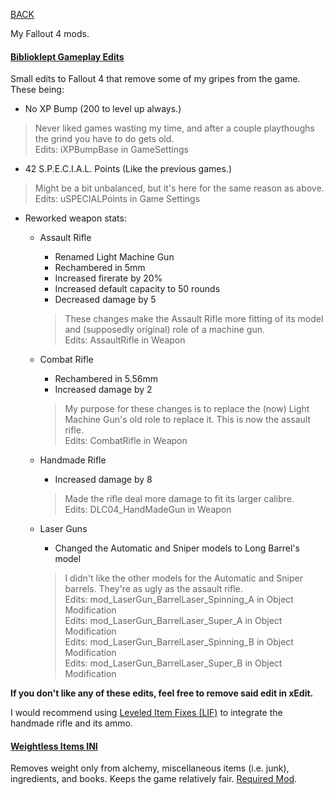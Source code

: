 
[BACK](..)

My Fallout 4 mods. 

#### [Biblioklept Gameplay Edits](./dl/BibliokleptGameplayEdits.esp)
Small edits to Fallout 4 that remove some of my gripes from the game. These being:
- No XP Bump (200 to level up always.)
> Never liked games wasting my time, and after a couple playthoughs the grind you have to do gets old.  
Edits: iXPBumpBase in GameSettings

- 42 S.P.E.C.I.A.L. Points (Like the previous games.)
> Might be a bit unbalanced, but it's here for the same reason as above.  
Edits: uSPECIALPoints in Game Settings

- Reworked weapon stats:
	- Assault Rifle 
		- Renamed Light Machine Gun
		- Rechambered in 5mm
		- Increased firerate by 20%
		- Increased default capacity to 50 rounds
		- Decreased damage by 5
		
		> These changes make the Assault Rifle more fitting of its model and (supposedly original) role of a machine gun.  
		Edits: AssaultRifle in Weapon
		
	- Combat Rifle 
		- Rechambered in 5.56mm 
		- Increased damage by 2
		
		> My purpose for these changes is to replace the (now) Light Machine Gun's old role to replace it. This is now the assault rifle.  
		Edits: CombatRifle in Weapon
		
	- Handmade Rifle
		- Increased damage by 8
		
		> Made the rifle deal more damage to fit its larger calibre.  
		Edits: DLC04_HandMadeGun in Weapon
		
	- Laser Guns
		- Changed the Automatic and Sniper models to Long Barrel's model
		
		> I didn't like the other models for the Automatic and Sniper barrels. They're as ugly as the assault rifle.  
		Edits: mod_LaserGun_BarrelLaser_Spinning_A in Object Modification  
		Edits: mod_LaserGun_BarrelLaser_Super_A in Object Modification  
		Edits: mod_LaserGun_BarrelLaser_Spinning_B in Object Modification  
		Edits: mod_LaserGun_BarrelLaser_Super_B in Object Modification

**If you don't like any of these edits, feel free to remove said edit in xEdit.**

I would recommend using [Leveled Item Fixes (LIF)](https://www.nexusmods.com/fallout4/mods/63914) to integrate the handmade rifle and its ammo.

#### [Weightless Items INI](./dl/WeightlessItems.ini)
Removes weight only from alchemy, miscellaneous items (i.e. junk), ingredients, and books. Keeps the game relatively fair. [Required Mod](https://www.nexusmods.com/fallout4/mods/73640).